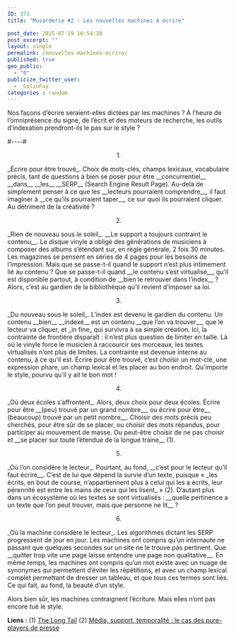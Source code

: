 ```yaml
---
ID: 373
title: "Musarderie #2 : Les nouvelles machines à écrire"

post_date: 2015-07-19 16:54:30
post_excerpt: ""
layout: single
permalink: /nouvelles-machines-ecrire/
published: true
geo_public:
  - "0"
publicize_twitter_user:
  - _ColinFay
categories : random
---
```

Nos façons d’écrire seraient-elles dictées par les machines ? À l’heure de l’omniprésence du signe, de l’écrit et des moteurs de recherche, les outils d’indexation prendront-ils le pas sur le style ?

#----#
<p style="text-align: center;">1.</p>
_Écrire pour être trouvé_. Choix de mots-clés, champs lexicaux, vocabulaire précis, tant de questions à bien se poser pour être __concurrentiel__ __dans__ __les__ __SERP__ (Search Engine Result Page). Au-delà de simplement penser à ce que les __lecteurs pourraient comprendre__, il faut imaginer à __ce qu’ils pourraient taper__, ce sur quoi ils pourraient cliquer. Au détriment de la créativité ?
<p style="text-align: center;">2.</p>
_Rien de nouveau sous le soleil_. __Le support a toujours contraint le contenu__. Le disque vinyle a obligé des générations de musiciens à composer des albums s’étendant sur, en règle générale, 2 fois 30 minutes. Les magazines se pensent en séries de 4 pages pour les besoins de l’impression. Mais que se passe-t-il quand le support n’est plus intimement lié au contenu ? Que se passe-t-il quand __le contenu s’est virtualisé__, qu’il est disponible partout, à condition de __bien le retrouver dans l’index__ ? Alors, c’est au gardien de la bibliothèque qu’il revient d’imposer sa loi.
<p style="text-align: center;">3.</p>
_Du nouveau sous le soleil_. L’index est devenu le gardien du contenu. Un contenu __bien__ __indexé__ est un contenu __que l’on va trouver__, que le lecteur va cliquer, et _in fine_ qui survivra à sa simple création. Ici, la contrainte de frontière disparaît : il n’est plus question de limiter en taille. Là où le vinyle force le musicien à raccourcir ses morceaux, les textes virtualisés n’ont plus de limites. La contrainte est devenue interne au contenu, à ce qu’il est. Écrire pour être trouvé, c’est choisir un mot-clé, une expression phare, un champ lexical et les placer au bon endroit. Qu’importe le style, pourvu qu’il y ait le bon mot !
<p style="text-align: center;">4.</p>
_Où deux écoles s’affrontent_. Alors, deux choix pour deux écoles. Écrire pour être __(peu) trouvé par un grand nombre__, ou écrire pour être__ (beaucoup) trouvé par un petit nombre__. Choisir des mots précis peu cherchés, pour être sûr de se placer, ou choisir des mots répandus, pour participer au mouvement de masse. Ou peut-être choisir de ne pas choisir et __se placer sur toute l’étendue de la longue traine__ (1).
<p style="text-align: center;">5.</p>
 _Où l’on considère le lecteur_. Pourtant, au fond, __c’est pour le lecteur qu’il faut écrire__. C’est de lui que dépend la survie d’un texte, puisque « _les écrits, en bout de course, n’appartiennent plus à celui qui les a écrits, leur pérennité est entre les mains de ceux qui les lisent_ » (2). D’autant plus dans un écosystème où les textes se sont virtualisés : __quelle pertinence a un texte que l’on peut trouver, mais que personne ne lit__ ?
<p style="text-align: center;">6.</p>
_Où la machine considère le lecteur_. Les algorithmes dictant les SERP progressent de jour en jour. Les machines ont compris qu’un internaute ne passant que quelques secondes sur un site ne le trouve pas pertinent. Que __quitter trop vite une page laisse entendre une page non qualitative__. En même temps, les machines ont compris qu’un mot existe avec un nuage de synonymes qui permettent d’éviter les répétitions, et avec un champ lexical complet permettant de dresser un tableau, et que tous ces termes sont liés. Ce qui fait, au fond, la beauté d’un style.

Alors bien sûr, les machines contraignent l’écriture. Mais elles n’ont pas encore tué le style.

__Liens :__
(1) <a href="http://archive.wired.com/wired/archive/12.10/tail.html" target="_blank">The Long Tail</a>
(2) <a href="http://dumas.ccsd.cnrs.fr/dumas-01130211/document" target="_blank">Média, support, temporalité : le cas des pure-players de presse</a>



